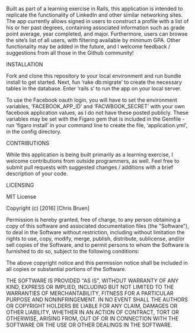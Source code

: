 Built as part of a learning exercise in Rails, this application is intended to replicate the functionality of LinkedIn and other similar networking sites. The app currently allows signed in users to construct a profile with a list of his or her past degrees, containing associated information such as grade point average, year completed, and major. Furthermore, users can browse the site’s list of all users, with filtering available by minimum GPA. Other functionality may be added in the future, and I welcome feedback / suggestions from all those in the Github community!


INSTALLATION

Fork and clone this repository to your local environment and run bundle install to get started. Next, fun ‘rake db:migrate’ to create the necessary tables in the database. Enter ‘rails s’ to run the app on your local server.

To use the Facebook oauth login, you will have to set the environment variables, ‘FACEBOOK_APP_ID’ and ‘FACWBOOK_SECRET’ with your own facebook application values, as I do not have these posted publicly. These variables may be set with the Figaro gem that is included in the Gemfile - run ‘figaro install’ in your command line to create the file, ‘application.yml’, in the config directory.


CONTRIBUTIONS

While this application is being built primarily as a learning exercise, I welcome contributions from outside programmers, as well. Feel free to submit pull requests with suggested changes / additions with a brief description of your code.


LICENSING

MIT License

Copyright (c) [2016] [Chris Bruen]

Permission is hereby granted, free of charge, to any person obtaining a copy of this software and associated documentation files (the "Software"), to deal in the Software without restriction, including without limitation the rights to use, copy, modify, merge, publish, distribute, sublicense, and/or sell copies of the Software, and to permit persons to whom the Software is furnished to do so, subject to the following conditions:

The above copyright notice and this permission notice shall be included in all copies or substantial portions of the Software.

THE SOFTWARE IS PROVIDED "AS IS", WITHOUT WARRANTY OF ANY KIND, EXPRESS OR IMPLIED, INCLUDING BUT NOT LIMITED TO THE WARRANTIES OF MERCHANTABILITY, FITNESS FOR A PARTICULAR PURPOSE AND NONINFRINGEMENT. IN NO EVENT SHALL THE AUTHORS OR COPYRIGHT HOLDERS BE LIABLE FOR ANY CLAIM, DAMAGES OR OTHER LIABILITY, WHETHER IN AN ACTION OF CONTRACT, TORT OR OTHERWISE, ARISING FROM, OUT OF OR IN CONNECTION WITH THE SOFTWARE OR THE USE OR OTHER DEALINGS IN THE SOFTWARE.
